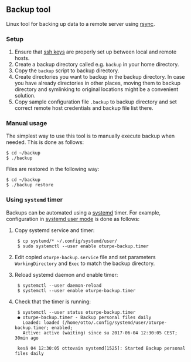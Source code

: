 ## Backup tool

Linux tool for backing up data to a remote server using [rsync][rsync].

[rsync]: http://linuxcommand.org/man_pages/rsync1.html

### Setup

1. Ensure that [ssh keys] are properly set up between local and remote hosts.
2. Create a backup directory called e.g. `backup` in your home directory.
3. Copy the `backup` script to backup directory.
4. Create directories you want to backup in the backup directory. In case you have already directories in other places, moving them to backup directory and symlinking to original locations might be a convenient solution.
5. Copy sample configuration file `.backup` to backup directory and set correct remote host credentials and backup file list there.

[ssh keys]: https://www.digitalocean.com/community/tutorials/how-to-set-up-ssh-keys--2

### Manual usage

The simplest way to use this tool is to manually execute backup when needed. This is done as follows:

``` 
$ cd ~/backup
$ ./backup
```

Files are restored in the following way:

```
$ cd ~/backup
$ ./backup restore
```

### Using `systemd` timer

Backups can be automated using a [systemd][systemd] timer. For example, configuration in [systemd user mode][systemd-user] is done as follows:


1. Copy systemd service and timer:

        $ cp systemd/* ~/.config/systemd/user/
        $ sudo systemctl --user enable oturpe-backup.timer

2. Edit copied `oturpe-backup.service` file and set parameters `WorkingDirectory` and `Exec` to match the backup directory.

3. Reload systemd daemon and enable timer:

        $ systemctl --user daemon-reload
        $ systemctl --user enable oturpe-backup.timer

4. Check that the timer is running:

        $ systemctl --user status oturpe-backup.timer
        ● oturpe-backup.timer - Backup personal files daily
          Loaded: loaded (/home/otto/.config/systemd/user/oturpe-backup.timer; enabled;
          Active: active (waiting) since su 2017-06-04 12:30:05 CEST; 30min ago
        
        kesä 04 12:30:05 ottovain systemd[1525]: Started Backup personal files daily

[systemd]: https://www.linux.com/learn/understanding-and-using-systemd
[systemd-user]: https://wiki.archlinux.org/index.php/Systemd/User
